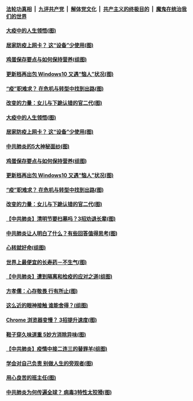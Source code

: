 ####  [法轮功真相](../../../../basic/blob/master/README.md?t=03312130) &nbsp;|&nbsp; [九评共产党](../../../../9ping.md/blob/master/README.md?t=03312130) &nbsp;|&nbsp; [解体党文化](../../../../jtdwh.md/blob/master/README.md?t=03312130)  &nbsp;|&nbsp; [共产主义的终极目的](../../../../gczydzjmd.md/blob/master/README.md?t=03312130) &nbsp;|&nbsp; [魔鬼在统治我们的世界](../../../../mgztzwmdsj.md/blob/master/README.md?t=03312130) 

#### [大疫中的人生领悟(图)](../pages/p8/928126.md?t=03312130) 

#### [居家防疫上网卡？ 这“设备”少使用(图)](../pages/p8/928121.md?t=03312130) 

#### [鸡蛋保存要点与如何保持营养(组图)](../pages/p8/927626.md?t=03312130) 

#### [更新档再出包 Windows10 又遇“恼人”状况(图)](../pages/p8/928027.md?t=03312130) 

#### [“疫”职难求？ 在危机与转型中找到出路(图)](../pages/p8/928006.md?t=03312130) 

#### [改变的力量：女儿与下跪认错的官二代(图)](../pages/p8/924925.md?t=03312130) 

#### [大疫中的人生领悟(图)](../pages/p8/928126.md?t=03312130) 

#### [居家防疫上网卡？ 这“设备”少使用(图)](../pages/p8/928121.md?t=03312130) 

#### [中共肺炎的5大神秘面纱(图)](../pages/p8/928093.md?t=03312130) 

#### [鸡蛋保存要点与如何保持营养(组图)](../pages/p8/927626.md?t=03312130) 

#### [更新档再出包 Windows10 又遇“恼人”状况(图)](../pages/p8/928027.md?t=03312130) 

#### [“疫”职难求？ 在危机与转型中找到出路(图)](../pages/p8/928006.md?t=03312130) 

#### [改变的力量：女儿与下跪认错的官二代(图)](../pages/p8/924925.md?t=03312130) 

#### [【中共肺炎】清明节要扫墓吗？3招劝退长辈(图)](../pages/p8/927615.md?t=03312130) 

#### [中共肺炎让人明白了什么？有些回答值得思考(图)](../pages/p8/927992.md?t=03312130) 

#### [心转就好命(组图)](../pages/p8/927836.md?t=03312130) 

#### [世界上最便宜的长寿药－不生气(图)](../pages/p8/927604.md?t=03312130) 

#### [【中共肺炎】遭到隔离和检疫的应对之道(组图)](../pages/p8/927827.md?t=03312130) 

#### [方孝儒：心存敬畏 行有所止(图)](../pages/p8/927618.md?t=03312130) 

#### [这么近的眼神接触 谁能舍得？(组图)](../pages/p8/927825.md?t=03312130) 

#### [Chrome 浏览器变慢？ 3招提升速度(图)](../pages/p8/927824.md?t=03312130) 

#### [鞋子穿久味道重 5妙方消除异味(图)](../pages/p8/927774.md?t=03312130) 

#### [【中共肺炎】疫情中接二连三的替罪羊(组图)](../pages/p8/927573.md?t=03312130) 

#### [学会对自己负责 别做人生的旁观者(图)](../pages/p8/927599.md?t=03312130) 

#### [用心良苦的班主任(图)](../pages/p8/927693.md?t=03312130) 

#### [中共肺炎为何传遍全球？ 病毒3特性太狡猾(图)](../pages/p8/927690.md?t=03312130) 

